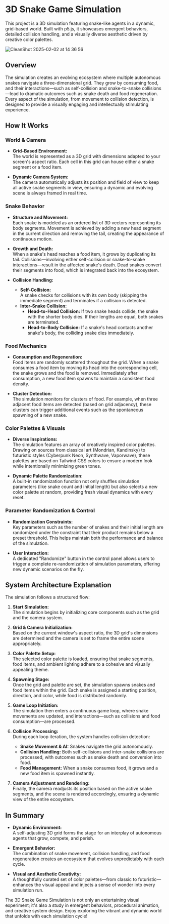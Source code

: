 # 3D Snake Game Simulation

This project is a 3D simulation featuring snake-like agents in a dynamic, grid-based world. Built with p5.js, it showcases emergent behaviors, detailed collision handling, and a visually diverse aesthetic driven by creative color palettes.

![CleanShot 2025-02-02 at 14 36 56](https://github.com/user-attachments/assets/ec8778b5-f16f-4607-a5e3-71505332ec1c)

## Overview

The simulation creates an evolving ecosystem where multiple autonomous snakes navigate a three-dimensional grid. They grow by consuming food, and their interactions—such as self-collision and snake-to-snake collisions—lead to dramatic outcomes such as snake death and food regeneration. Every aspect of the simulation, from movement to collision detection, is designed to provide a visually engaging and intellectually stimulating experience.

## How It Works

### World & Camera
- **Grid-Based Environment:**  
  The world is represented as a 3D grid with dimensions adapted to your screen's aspect ratio. Each cell in this grid can house either a snake segment or a food item.

- **Dynamic Camera System:**  
  The camera automatically adjusts its position and field of view to keep all active snake segments in view, ensuring a dynamic and evolving scene is always framed in real time.

### Snake Behavior
- **Structure and Movement:**  
  Each snake is modeled as an ordered list of 3D vectors representing its body segments. Movement is achieved by adding a new head segment in the current direction and removing the tail, creating the appearance of continuous motion.

- **Growth and Death:**  
  When a snake's head reaches a food item, it grows by duplicating its tail. Collisions—involving either self-collision or snake-to-snake interactions—result in the affected snake's death. Dead snakes convert their segments into food, which is integrated back into the ecosystem.

- **Collision Handling:**  
  - **Self-Collision:**  
    A snake checks for collisions with its own body (skipping the immediate segment) and terminates if a collision is detected.
  - **Inter-Snake Collision:**  
    - **Head-to-Head Collision:** If two snake heads collide, the snake with the shorter body dies. If their lengths are equal, both snakes are terminated.
    - **Head-to-Body Collision:** If a snake's head contacts another snake's body, the colliding snake dies immediately.

### Food Mechanics
- **Consumption and Regeneration:**  
  Food items are randomly scattered throughout the grid. When a snake consumes a food item by moving its head into the corresponding cell, the snake grows and the food is removed. Immediately after consumption, a new food item spawns to maintain a consistent food density.

- **Cluster Detection:**  
  The simulation monitors for clusters of food. For example, when three adjacent food items are detected (based on grid adjacency), these clusters can trigger additional events such as the spontaneous spawning of a new snake.

### Color Palettes & Visuals
- **Diverse Inspirations:**  
  The simulation features an array of creatively inspired color palettes. Drawing on sources from classical art (Mondrian, Kandinsky) to futuristic styles (Cyberpunk Neon, Synthwave, Vaporwave), these palettes are based on Tailwind CSS colors to ensure a modern look while intentionally minimizing green tones.

- **Dynamic Palette Randomization:**  
  A built-in randomization function not only shuffles simulation parameters (like snake count and initial length) but also selects a new color palette at random, providing fresh visual dynamics with every reset.

### Parameter Randomization & Control
- **Randomization Constraints:**  
  Key parameters such as the number of snakes and their initial length are randomized under the constraint that their product remains below a preset threshold. This helps maintain both the performance and balance of the simulation.
  
- **User Interaction:**  
  A dedicated "Randomize" button in the control panel allows users to trigger a complete re-randomization of simulation parameters, offering new dynamic scenarios on the fly.

## System Architecture Explanation

The simulation follows a structured flow:

1. **Start Simulation:**  
   The simulation begins by initializing core components such as the grid and the camera system.

2. **Grid & Camera Initialization:**  
   Based on the current window's aspect ratio, the 3D grid's dimensions are determined and the camera is set to frame the entire scene appropriately.

3. **Color Palette Setup:**  
   The selected color palette is loaded, ensuring that snake segments, food items, and ambient lighting adhere to a cohesive and visually appealing theme.

4. **Spawning Stage:**  
   Once the grid and palette are set, the simulation spawns snakes and food items within the grid. Each snake is assigned a starting position, direction, and color, while food is distributed randomly.

5. **Game Loop Initiation:**  
   The simulation then enters a continuous game loop, where snake movements are updated, and interactions—such as collisions and food consumption—are processed.

6. **Collision Processing:**  
   During each loop iteration, the system handles collision detection:
   - **Snake Movement & AI:** Snakes navigate the grid autonomously.
   - **Collision Handling:** Both self-collisions and inter-snake collisions are processed, with outcomes such as snake death and conversion into food.
   - **Food Management:** When a snake consumes food, it grows and a new food item is spawned instantly.

7. **Camera Adjustment and Rendering:**  
   Finally, the camera readjusts its position based on the active snake segments, and the scene is rendered accordingly, ensuring a dynamic view of the entire ecosystem.

## In Summary

- **Dynamic Environment:**  
  A self-adjusting 3D grid forms the stage for an interplay of autonomous agents that grow, compete, and perish.

- **Emergent Behavior:**  
  The combination of snake movement, collision handling, and food regeneration creates an ecosystem that evolves unpredictably with each cycle.

- **Visual and Aesthetic Creativity:**  
  A thoughtfully curated set of color palettes—from classic to futuristic—enhances the visual appeal and injects a sense of wonder into every simulation run.

The 3D Snake Game Simulation is not only an entertaining visual experiment; it's also a study in emergent behaviors, procedural animation, and creative system design. Enjoy exploring the vibrant and dynamic world that unfolds with each simulation cycle!
